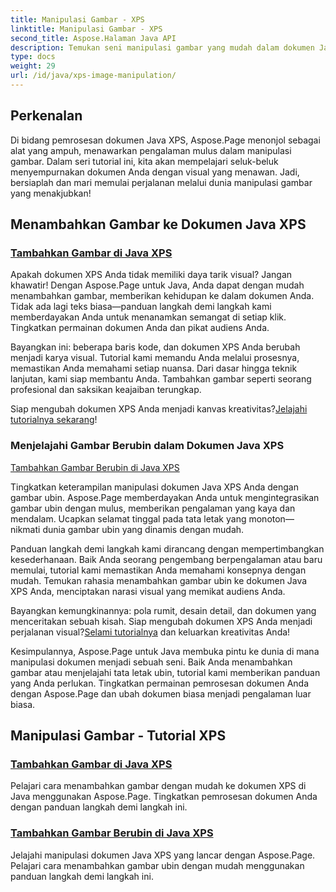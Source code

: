 ```yaml
---
title: Manipulasi Gambar - XPS
linktitle: Manipulasi Gambar - XPS
second_title: Aspose.Halaman Java API
description: Temukan seni manipulasi gambar yang mudah dalam dokumen Java XPS dengan Aspose.Page. Pelajari cara menambahkan dan menyusun gambar dengan lancar untuk meningkatkan pemrosesan dokumen.
type: docs
weight: 29
url: /id/java/xps-image-manipulation/
---
```


## Perkenalan

Di bidang pemrosesan dokumen Java XPS, Aspose.Page menonjol sebagai alat yang ampuh, menawarkan pengalaman mulus dalam manipulasi gambar. Dalam seri tutorial ini, kita akan mempelajari seluk-beluk menyempurnakan dokumen Anda dengan visual yang menawan. Jadi, bersiaplah dan mari memulai perjalanan melalui dunia manipulasi gambar yang menakjubkan!

## Menambahkan Gambar ke Dokumen Java XPS
### [Tambahkan Gambar di Java XPS](./add-image/)

Apakah dokumen XPS Anda tidak memiliki daya tarik visual? Jangan khawatir! Dengan Aspose.Page untuk Java, Anda dapat dengan mudah menambahkan gambar, memberikan kehidupan ke dalam dokumen Anda. Tidak ada lagi teks biasa—panduan langkah demi langkah kami memberdayakan Anda untuk menanamkan semangat di setiap klik. Tingkatkan permainan dokumen Anda dan pikat audiens Anda.

Bayangkan ini: beberapa baris kode, dan dokumen XPS Anda berubah menjadi karya visual. Tutorial kami memandu Anda melalui prosesnya, memastikan Anda memahami setiap nuansa. Dari dasar hingga teknik lanjutan, kami siap membantu Anda. Tambahkan gambar seperti seorang profesional dan saksikan keajaiban terungkap.

 Siap mengubah dokumen XPS Anda menjadi kanvas kreativitas?[Jelajahi tutorialnya sekarang](./add-image/)!

### Menjelajahi Gambar Berubin dalam Dokumen Java XPS
[Tambahkan Gambar Berubin di Java XPS](./add-tiled-image/)

Tingkatkan keterampilan manipulasi dokumen Java XPS Anda dengan gambar ubin. Aspose.Page memberdayakan Anda untuk mengintegrasikan gambar ubin dengan mulus, memberikan pengalaman yang kaya dan mendalam. Ucapkan selamat tinggal pada tata letak yang monoton— nikmati dunia gambar ubin yang dinamis dengan mudah.

Panduan langkah demi langkah kami dirancang dengan mempertimbangkan kesederhanaan. Baik Anda seorang pengembang berpengalaman atau baru memulai, tutorial kami memastikan Anda memahami konsepnya dengan mudah. Temukan rahasia menambahkan gambar ubin ke dokumen Java XPS Anda, menciptakan narasi visual yang memikat audiens Anda.

 Bayangkan kemungkinannya: pola rumit, desain detail, dan dokumen yang menceritakan sebuah kisah. Siap mengubah dokumen XPS Anda menjadi perjalanan visual?[Selami tutorialnya](./add-tiled-image/) dan keluarkan kreativitas Anda!

Kesimpulannya, Aspose.Page untuk Java membuka pintu ke dunia di mana manipulasi dokumen menjadi sebuah seni. Baik Anda menambahkan gambar atau menjelajahi tata letak ubin, tutorial kami memberikan panduan yang Anda perlukan. Tingkatkan permainan pemrosesan dokumen Anda dengan Aspose.Page dan ubah dokumen biasa menjadi pengalaman luar biasa.
## Manipulasi Gambar - Tutorial XPS
### [Tambahkan Gambar di Java XPS](./add-image/)
Pelajari cara menambahkan gambar dengan mudah ke dokumen XPS di Java menggunakan Aspose.Page. Tingkatkan pemrosesan dokumen Anda dengan panduan langkah demi langkah ini.
### [Tambahkan Gambar Berubin di Java XPS](./add-tiled-image/)
Jelajahi manipulasi dokumen Java XPS yang lancar dengan Aspose.Page. Pelajari cara menambahkan gambar ubin dengan mudah menggunakan panduan langkah demi langkah ini.